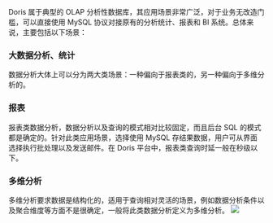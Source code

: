 Doris 属于典型的 OLAP 分析性数据库，其应用场景非常广泛，对于业务无改造门槛，可以直接使用 MySQL 协议对接原有的分析统计、报表和 BI 系统。总体来说，主要包括以下场景：
### 大数据分析、统计
数据分析大体上可以分为两大类场景：一种偏向于报表类的，另一种偏向于多维分析的。

### 报表
报表类数据分析，数据分析以及查询的模式相对比较固定，而且后台 SQL 的模式都是确定的。针对此类应用场景，选择使用 MySQL 存结果数据，用户可从界面选择执行批处理以及发送邮件。在 Doris 平台中，报表类查询时延一般在秒级以下。

### 多维分析
多维分析要求数据是结构化的，适用于查询相对灵活的场景，例如数据分析条件以及聚合维度等方面不是很确定，一般将此类数据分析定义为多维分析。
![](https://qcloudimg.tencent-cloud.cn/raw/520bc94bfc1467e4cd45bb8c9e22e34d.png)

